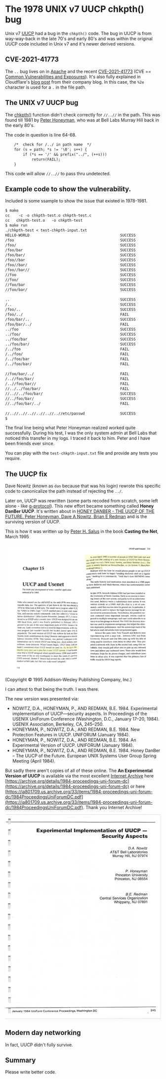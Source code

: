 # The 1978 UNIX v7 UUCP chkpth() bug

Unix v7 [UUCP](https://en.wikipedia.org/wiki/UUCP) had a bug in the `chkpth()` code.
The bug in UUCP is from way-way-back in the late 70's and early 80's and was within the original UUCP code included in Unix v7 and it's newer derived versions.

## CVE-2021-41773
 
The `..` bug lives on in [Apache](https://www.apache.org) and the recent [CVE-2021-41773](https://nvd.nist.gov/vuln/detail/CVE-2021-41773) (CVE == [Common Vulnerabilities and Exposures](https://en.wikipedia.org/wiki/Common_Vulnerabilities_and_Exposures)).
It's also fully explained in Cloudflare's [blog post](https://blog.cloudflare.com/helping-apache-servers-stay-safe-from-zero-day-path-traversal-attacks/) from their company blog. In this case, the `%2e` character is used for a `.` in the file path.

## The UNIX v7 UUCP bug

The [chkpth()](https://github.com/v7unix/v7unix/blob/master/v7/usr/src/cmd/uucp/chkpth.c) function didn't check correctly for `//..//` in the path. This was found till 1981 by [Peter Honeyman](https://eecs.engin.umich.edu/people/honeyman-peter/), who was at Bell Labs Murray Hill back in the early 80's.

The code in question is line 64-68.
```
	/*  check for /../ in path name  */
	for (s = path; *s != '\0'; s++) {
		if (*s == '/' && prefix("../", (++s)))
			return(FAIL);
	}
```

This code will allow `//..//` to pass thru undetected.

## Example code to show the vulnerability.

Included is some ssample to show the issue that existed in 1978-1981.

```
$ make 
cc    -c -o chkpth-test.o chkpth-test.c
cc   chkpth-test.o   -o chkpth-test
$ make run
./chkpth-test < test-chkpth-input.txt
HELLO-WORLD                                       	SUCCESS
/foo                                              	SUCCESS
/foo/                                             	SUCCESS
/foo/bar                                          	SUCCESS
/foo/bar/                                         	SUCCESS
/foo//bar                                         	SUCCESS
/foo//bar/                                        	SUCCESS
/foo//bar//                                       	SUCCESS
//foo                                             	SUCCESS
//foo/                                            	SUCCESS
//foo/bar                                         	SUCCESS
//foo/bar/                                        	SUCCESS

..                                                	SUCCESS
/..                                               	SUCCESS
/foo/..                                           	SUCCESS
/foo/../                                          	FAIL
/foo/bar/..                                       	SUCCESS
/foo/bar/../                                      	FAIL
../foo                                            	SUCCESS
../foo/                                           	SUCCESS
../foo/bar                                        	SUCCESS
../foo/bar/                                       	SUCCESS
/../foo                                           	FAIL
/../foo/                                          	FAIL
/../foo/bar                                       	FAIL
/../foo/bar/                                      	FAIL

//foo/bar/../                                     	FAIL
/..//foo/bar/                                     	FAIL
/..//foo/bar//                                    	FAIL
//../../foo/bar/                                  	FAIL
//..//../foo/bar/                                 	SUCCESS
//../foo/bar/                                     	SUCCESS
//../foo/bar/../                                  	FAIL

//..//..//..//..//..//..//etc/passwd              	SUCCESS
$
```

The final line being what Peter Honeyman realized worked quite successfully. During his test, I was the only system admin at Bell Labs that noticed this transfer in my logs. I traced it back to him. Peter and I have been friends ever since.

You can play with the `test-chkpth-input.txt` file and provide any tests you require.

## The UUCP fix

Dave Nowitz (known as `dan` because that was his login) rewrote this specific code to canonicalize the path instead of rejecting the `../`.

Later on, UUCP was rewritten (some parts recoded from scratch, some left alone - like [g-protocol](https://en.wikipedia.org/wiki/UUCP#g-protocol)). This new effort became something called **Honey DanBer UUCP**. It's written about in [HONEY DANBER - THE UUCP OF THE FUTURE. Peter Honeyman, Dave A Nowitz, Brian E Redman](https://www.bell-labs.com/institute/publications/bl8491475/) and is the surviving version of UUCP.

This is how it was written up by [Peter H. Salus](https://en.wikipedia.org/wiki/Peter_H._Salus) in the book **Casting the Net**, March 1995

![Honey DanBer UUCP](/docs/images/Casting-the-Net-Peter-Salus-page-132-133.jpg?raw=true "Honey DanBer UUCP")

(Copyright © 1995 Addison-Wesley Publishing Company, Inc.)

I can attest to that being the truth. I was there.

The new version was presented via:

- NOWITZ, D.A., HONEYMAN, P., AND REDMAN, B.E. 1984. Experimental implementation of UUCP—security aspects. In Proceedings of the USENIX UniForum Conference (Washington, D.C., January 17–20, 1984). USENIX Association, Berkeley, CA, 245–250.
- HONEYMAN, P., NOWITZ, D.A., AND REDMAN, B.E. 1984. New Protection Features in UUCP. UNIFORUM (January 1984).
- HONEYMAN, P., NOWITZ, D.A., AND REDMAN, B.E. 1984. An Experimental Version of UUCP. UNIFORUM (January 1984).
- HONEYMAN, P., NOWITZ, D.A., AND REDMAN, B.E. 1984. Honey DanBer – The UUCP of the Future. European UNIX Systems User Group Spring Meeting (April 1984).

But sadly there aren't copies of all of these online. The **An Experimental Version of UUCP** is available via the most excellent [Internet Archive](https://archive.org/) here [https://archive.org/details/1984-proceedings-uni-forum-dc](https://archive.org/details/1984-proceedings-uni-forum-dc) or here [https://ia801709.us.archive.org/33/items/1984-proceedings-uni-forum-dc/1984ProceedingsUniForumDC.pdf](https://ia801709.us.archive.org/33/items/1984-proceedings-uni-forum-dc/1984ProceedingsUniForumDC.pdf). Thank you Internet Archive!

![An Experimental Version of UUCP](/docs/images/January-1984-UniForum-Conference-Proceedings-Washington-DC.jpeg?raw=true "An Experimental Version of UUCP")

## Modern day networking

In fact, UUCP didn't fully survive.

## Summary

Please write better code.
